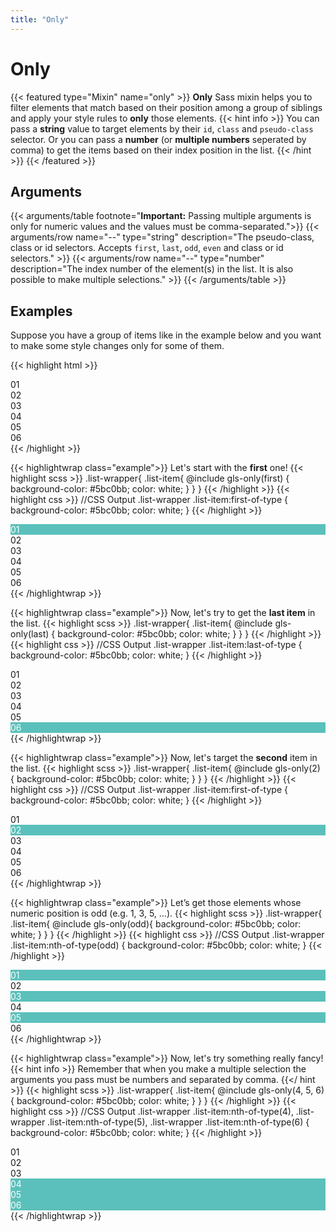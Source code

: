 ```yaml
---
title: "Only"
---
```


# Only

{{< featured type="Mixin" name="only" >}}
**Only** Sass mixin helps you to filter elements that match based on their position among a group of siblings and apply your style rules to **only** those elements.
{{< hint info >}}
You can pass a **string** value to target elements by their `id`, `class` and `pseudo-class` selector. Or you can pass a **number** (or **multiple numbers** seperated by comma) to get the items based on their index position in the list.
{{< /hint >}}
{{< /featured >}}

## Arguments

{{< arguments/table footnote="**Important:** Passing multiple arguments is only for numeric values and the values must be comma-separated.">}}
    {{< arguments/row name="--" type="string" description="The pseudo-class, class or id selectors. Accepts `first`, `last`, `odd`, `even` and class or id selectors." >}}
    {{< arguments/row name="--" type="number" description="The index number of the element(s) in the list. It is also possible to make multiple selections." >}}
{{< /arguments/table >}}

## Examples

Suppose you have a group of items like in the example below and you want to make some style changes only for some of them.

{{< highlight html >}}
<div class="list-wrapper">
    <div class="list-item">01</div>
    <div class="list-item">02</div>
    <div class="list-item">03</div>
    <div class="list-item">04</div>
    <div class="list-item">05</div>
    <div class="list-item">06</div>
</div>
{{< /highlight >}}

{{< highlightwrap class="example">}}
Let's start with the **first** one!
{{< highlight scss >}}
.list-wrapper{
    .list-item{
        @include gls-only(first) {
            background-color: #5bc0bb;
            color: white;
        }
    }
}
{{< /highlight >}}
{{< highlight css >}}
//CSS Output
.list-wrapper .list-item:first-of-type {
    background-color: #5bc0bb;
    color: white;
}
{{< /highlight >}}
<style>
.list-wrapper.example01 .list-item:first-of-type {
    background-color: #5bc0bb;
    color: white;
}
</style>
<div class="list-wrapper example01">
    <div class="list-item">01</div>
    <div class="list-item">02</div>
    <div class="list-item">03</div>
    <div class="list-item">04</div>
    <div class="list-item">05</div>
    <div class="list-item">06</div>
</div>
{{< /highlightwrap >}}

{{< highlightwrap class="example">}}
Now, let's try to get the **last item** in the list.
{{< highlight scss >}}
.list-wrapper{
    .list-item{
        @include gls-only(last) {
            background-color: #5bc0bb;
            color: white;
        }
    }
}
{{< /highlight >}}
{{< highlight css >}}
//CSS Output
.list-wrapper .list-item:last-of-type {
    background-color: #5bc0bb;
    color: white;
}
{{< /highlight >}}
<style>
.list-wrapper.example02 .list-item:last-of-type {
    background-color: #5bc0bb;
    color: white;
}
</style>
<div class="list-wrapper example02">
    <div class="list-item">01</div>
    <div class="list-item">02</div>
    <div class="list-item">03</div>
    <div class="list-item">04</div>
    <div class="list-item">05</div>
    <div class="list-item">06</div>
</div>
{{< /highlightwrap >}}


{{< highlightwrap class="example">}}
Now, let's target the **second** item in the list.
{{< highlight scss >}}
.list-wrapper{
    .list-item{
        @include gls-only(2) {
            background-color: #5bc0bb;
            color: white;
        }
    }
}
{{< /highlight >}}
{{< highlight css >}}
//CSS Output
.list-wrapper .list-item:first-of-type {
    background-color: #5bc0bb;
    color: white;
}
{{< /highlight >}}
<style>
.list-wrapper.example03 .list-item:nth-of-type(2) {
    background-color: #5bc0bb;
    color: white;
}
</style>
<div class="list-wrapper example03">
    <div class="list-item">01</div>
    <div class="list-item">02</div>
    <div class="list-item">03</div>
    <div class="list-item">04</div>
    <div class="list-item">05</div>
    <div class="list-item">06</div>
</div>
{{< /highlightwrap >}}



{{< highlightwrap class="example">}}
Let’s get those elements whose numeric position is odd (e.g. 1, 3, 5, ...).
{{< highlight scss >}}
.list-wrapper{
    .list-item{
        @include gls-only(odd){
            background-color: #5bc0bb;
            color: white;
        }
    }
}
{{< /highlight >}}
{{< highlight css >}}
//CSS Output
.list-wrapper .list-item:nth-of-type(odd) {
    background-color: #5bc0bb;
    color: white;
}
{{< /highlight >}}
<style>
.list-wrapper.example04 .list-item:nth-of-type(odd) {
    background-color: #5bc0bb;
    color: white;
}
</style>
<div class="list-wrapper example04">
    <div class="list-item">01</div>
    <div class="list-item">02</div>
    <div class="list-item">03</div>
    <div class="list-item">04</div>
    <div class="list-item">05</div>
    <div class="list-item">06</div>
</div>
{{< /highlightwrap >}}

{{< highlightwrap class="example">}}
Now, let's try something really fancy!
{{< hint info >}}
Remember that when you make a multiple selection the arguments you pass must be numbers and separated by comma.
{{</ hint >}}
{{< highlight scss >}}
.list-wrapper{
    .list-item{
        @include gls-only(4, 5, 6) {
            background-color: #5bc0bb;
            color: white;
        }
    }
}
{{< /highlight >}}
{{< highlight css >}}
//CSS Output
.list-wrapper .list-item:nth-of-type(4), 
.list-wrapper .list-item:nth-of-type(5), 
.list-wrapper .list-item:nth-of-type(6) {
    background-color: #5bc0bb;
    color: white;
}
{{< /highlight >}}
<style>
.list-wrapper.example05 .list-item:nth-of-type(4), 
.list-wrapper.example05 .list-item:nth-of-type(5), 
.list-wrapper.example05 .list-item:nth-of-type(6) {
    background-color: #5bc0bb;
    color: white;
}
</style>
<div class="list-wrapper example05">
    <div class="list-item">01</div>
    <div class="list-item">02</div>
    <div class="list-item">03</div>
    <div class="list-item">04</div>
    <div class="list-item">05</div>
    <div class="list-item">06</div>
</div>
{{< /highlightwrap >}}

